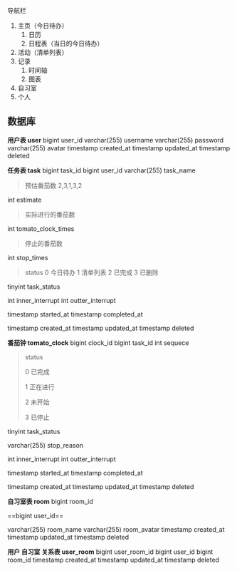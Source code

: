 导航栏
1. 主页（今日待办）
	1. 日历
	1. 日程表（当日的今日待办）
1. 活动（清单列表）
1. 记录
	1. 时间轴
	2. 图表
2. 自习室
3. 个人

## 数据库
**用户表 user**
bigint  user_id
varchar(255)  username
varchar(255)  password
varchar(255)  avatar
timestamp  created_at
timestamp  updated_at
timestamp  deleted

**任务表 task**
bigint  task_id
bigint  user_id
varchar(255)  task_name

> 预估番茄数
> 2,3,1,3,2

int estimate

> 实际进行的番茄数

int  tomato_clock_times

> 停止的番茄数

int  stop_times

> status
> 0 今日待办
> 1 清单列表
> 2 已完成
> 3 已删除

tinyint  task_status

int  inner_interrupt
int  outter_interrupt

timestamp started_at
timestamp completed_at

timestamp  created_at
timestamp  updated_at
timestamp  deleted

**番茄钟 tomato_clock**
bigint  clock_id
bigint  task_id
int  sequece

> status
>
> 0 已完成
>
> 1 正在进行
>
> 2 未开始
>
> 3 已停止

tinyint  task_status

varchar(255) stop_reason

int  inner_interrupt
int  outter_interrupt

timestamp started_at
timestamp completed_at

timestamp  created_at
timestamp  updated_at
timestamp  deleted

**自习室表 room**
bigint  room_id

==bigint  user_id==

varchar(255)  room_name
varchar(255)  room_avatar
timestamp  created_at
timestamp  updated_at
timestamp  deleted

**用户 自习室 关系表 user_room**
bigint  user_room_id
bigint  user_id
bigint  room_id
timestamp  created_at
timestamp  updated_at
timestamp  deleted